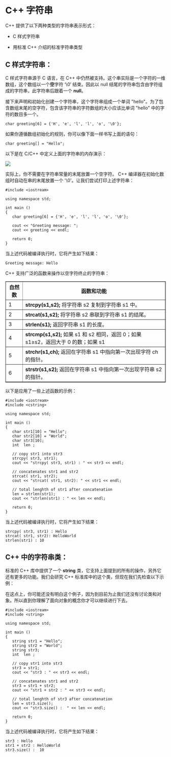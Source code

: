 # C++ 字符串

C++ 提供了以下两种类型的字符串表示形式：  

- C 样式字符串 
 
- 用标准 C++ 介绍的标准字符串类型  

## C 样式字符串：  

C 样式字符串源于 C 语言，在 C++ 中仍然被支持。这个串实际是一个字符的一维数组，这个数组以一个**空**字符 ‘\0’ 结束。因此以 null 结尾的字符串包含由字符组成的字符串，此字符串后跟着一个 **null**。  

接下来声明和初始化创建一个字符串，这个字符串组成一个单词 "hello"。为了包含数组末尾的空字符，包含该字符串的字符数组的大小应该比单词 "hello" 中的字符的数目多一个。  

    char greeting[6] = {'H', 'e', 'l', 'l', 'o', '\0'};

如果你遵循数组初始化的规则，你可以像下面一样书写上面的语句：  

    char greeting[] = "Hello";

以下是在 C/C++ 中定义上面的字符串的内存演示：

![](http://www.tutorialspoint.com/cplusplus/images/string_representation.jpg)

实际上，你不需要在字符串常量的末尾放置一个空字符。 C++ 编译器在初始化数组时自动在串的末尾放置一个 '\0'。让我们尝试打印上述字符串：  

    #include <iostream>
    
    using namespace std;
    
    int main ()
    {
       char greeting[6] = {'H', 'e', 'l', 'l', 'o', '\0'};
    
       cout << "Greeting message: ";
       cout << greeting << endl;
    
       return 0;
    }

当上述代码被编译执行时，它将产生如下结果：  

    Greeting message: Hello

C++ 支持广泛的函数来操作以空字符终止的字符串：  

<table border="1">
<tr>
<th>自然数</th>
<th>函数和功能</th>
</tr>
<tr>
<td>1</td>
<td><strong>strcpy(s1,s2);</strong>  
将字符串 s2 复制到字符串 s1 中。</td>
</tr>
<tr>
<td>2</td>
<td><strong>strcat(s1,s2);</strong>   
 将字符串 s2 串联到字符串 s1 的结尾。</td>
</tr>
<tr>
<td>3</td>
<td><strong>strlen(s1);</strong>  
 返回字符串 s1 的长度。</td>
</tr>
<tr>
<td>4</td>
<td><strong>strcmp(s1,s2);</strong>  
 如果 s1 和 s2 相同，返回 0；如果 s1≥s2，返回大于 0 的数；如果 s1<s2，返回小于 0 的数。</td>
</tr>
<tr>
<td>5</td>
<td><strong>strchr(s1,ch);</strong>  
返回在字符串 s1 中指向第一次出现字符 ch 的指针。</td>
</tr>
<tr>
<td>6</td>
<td><strong>strstr(s1,s2);</strong>  
返回在字符串 s1 中指向第一次出现字符串 s2 的指针。</td>
</tr>
</table>

以下是应用了一些上述函数的示例：  

    #include <iostream>
    #include <cstring>
    
    using namespace std;
    
    int main ()
    {
       char str1[10] = "Hello";
       char str2[10] = "World";
       char str3[10];
       int  len ;
    
       // copy str1 into str3
       strcpy( str3, str1);
       cout << "strcpy( str3, str1) : " << str3 << endl;
    
       // concatenates str1 and str2
       strcat( str1, str2);
       cout << "strcat( str1, str2): " << str1 << endl;
    
       // total lenghth of str1 after concatenation
       len = strlen(str1);
       cout << "strlen(str1) : " << len << endl;
    
       return 0;
    }

当上述代码被编译执行时，它将产生如下结果：  

    strcpy( str3, str1) : Hello
    strcat( str1, str2): HelloWorld
    strlen(str1) : 10

## C++ 中的字符串类：

标准的 C++ 库中提供了一个 **string** 类，它支持上面提到的所有的操作，另外它还有更多的功能。我们会研究 C++ 标准库中的这个类，但现在我们先检查以下示例：  
   
在这点上，你可能还没有明白这个例子，因为到目前为止我们还没有讨论类和对象。所以直到你理解了面向对象的概念你才可以继续进行下去。
 
    #include <iostream>
    #include <string>
    
    using namespace std;
    
    int main ()
    {
       string str1 = "Hello";
       string str2 = "World";
       string str3;
       int  len ;
    
       // copy str1 into str3
       str3 = str1;
       cout << "str3 : " << str3 << endl;
    
       // concatenates str1 and str2
       str3 = str1 + str2;
       cout << "str1 + str2 : " << str3 << endl;
    
       // total lenghth of str3 after concatenation
       len = str3.size();
       cout << "str3.size() :  " << len << endl;
    
       return 0;
    }


当上述代码被编译执行时，它将产生如下结果：
    
    str3 : Hello
    str1 + str2 : HelloWorld
    str3.size() :  10


